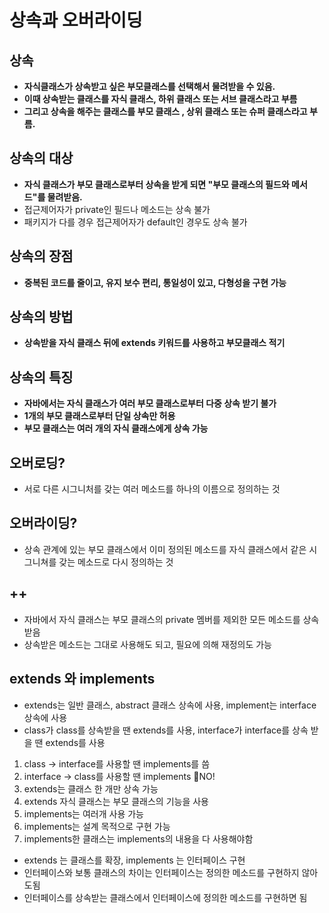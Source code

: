 # 상속과 오버라이딩

## 상속

- **자식클래스가 상속받고 싶은 부모클래스를 선택해서 물려받을 수 있음.**
- **이때 상속받는 클래스를 자식 클래스, 하위 클래스 또는 서브 클래스라고 부름**
- **그리고 상속을 해주는 클래스를 부모 클래스 , 상위 클래스 또는 슈퍼 클래스라고 부름.**

## 상속의 대상

- **자식 클래스가 부모 클래스로부터 상속을 받게 되면 "부모 클래스의 필드와 메서드"를 물려받음.**
- 접근제어자가 private인 필드나 메소드는 상속 불가
- 패키지가 다를 경우 접근제어자가 default인 경우도 상속 불가

## 상속의 장점

- **중복된 코드를 줄이고, 유지 보수 편리, 통일성이 있고, 다형성을 구현 가능**

## 상속의 방법

- **상속받을 자식 클래스 뒤에 extends 키워드를 사용하고 부모클래스 적기**

## 상속의 특징

- **자바에서는 자식 클래스가 여러 부모 클래스로부터 다중 상속 받기 불가**
- **1개의 부모 클래스로부터 단일 상속만 허용**
- **부모 클래스는 여러 개의 자식 클래스에게 상속 가능**

## 오버로딩?

- 서로 다른 시그니처를 갖는 여러 메소드를 하나의 이름으로 정의하는 것

## 오버라이딩?

- 상속 관계에 있는 부모 클래스에서 이미 정의된 메소드를 자식 클래스에서 같은 시그니쳐를 갖는 메소드로 다시 정의하는 것

## ++

- 자바에서 자식 클래스는 부모 클래스의 private 멤버를 제외한 모든 메소드를 상속받음
- 상속받은 메소드는 그대로 사용해도 되고, 필요에 의해 재정의도 가능

## extends 와 implements

- extends는 일반 클래스, abstract 클래스 상속에 사용, implement는 interface 상속에 사용
- class가 class를 상속받을 땐 extends를 사용, interface가 interface를 상속 받을 땐 extends를 사용
1. class → interface를 사용할 땐 implements를 씀
2. interface → class를 사용할 땐 implements 🎃NO!
3. extends는 클래스 한 개만 상속 가능
4. extends 자식 클래스는 부모 클래스의 기능을 사용
5. implements는 여러개 사용 가능
6. implements는 설계 목적으로 구현 가능
7. implements한 클래스는 implements의 내용을 다 사용해야함
- extends 는 클래스를 확장, implements 는 인터페이스 구현
- 인터페이스와 보통 클래스의 차이는 인터페이스는 정의한 메소드를 구현하지 않아도됨
- 인터페이스를 상속받는 클래스에서 인터페이스에 정의한 메소드를 구현하면 됨